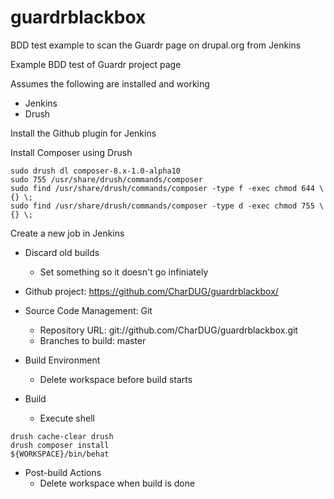 guardrblackbox
==============

BDD test example to scan the Guardr page on drupal.org from Jenkins

Example BDD test of Guardr project page

Assumes the following are installed and working

 * Jenkins
 * Drush

Install the Github plugin for Jenkins

Install Composer using Drush

```Shell
sudo drush dl composer-8.x-1.0-alpha10
sudo 755 /usr/share/drush/commands/composer
sudo find /usr/share/drush/commands/composer -type f -exec chmod 644 \{} \;
sudo find /usr/share/drush/commands/composer -type d -exec chmod 755 \{} \;
```

Create a new job in Jenkins

 * Discard old builds
   * Set something so it doesn't go infiniately

 * Github project: https://github.com/CharDUG/guardrblackbox/
 * Source Code Management: Git
   * Repository URL: git://github.com/CharDUG/guardrblackbox.git
   * Branches to build: master

 * Build Environment
   * Delete workspace before build starts

 * Build
    * Execute shell

```Shell
drush cache-clear drush
drush composer install
${WORKSPACE}/bin/behat
```

* Post-build Actions
  * Delete workspace when build is done
